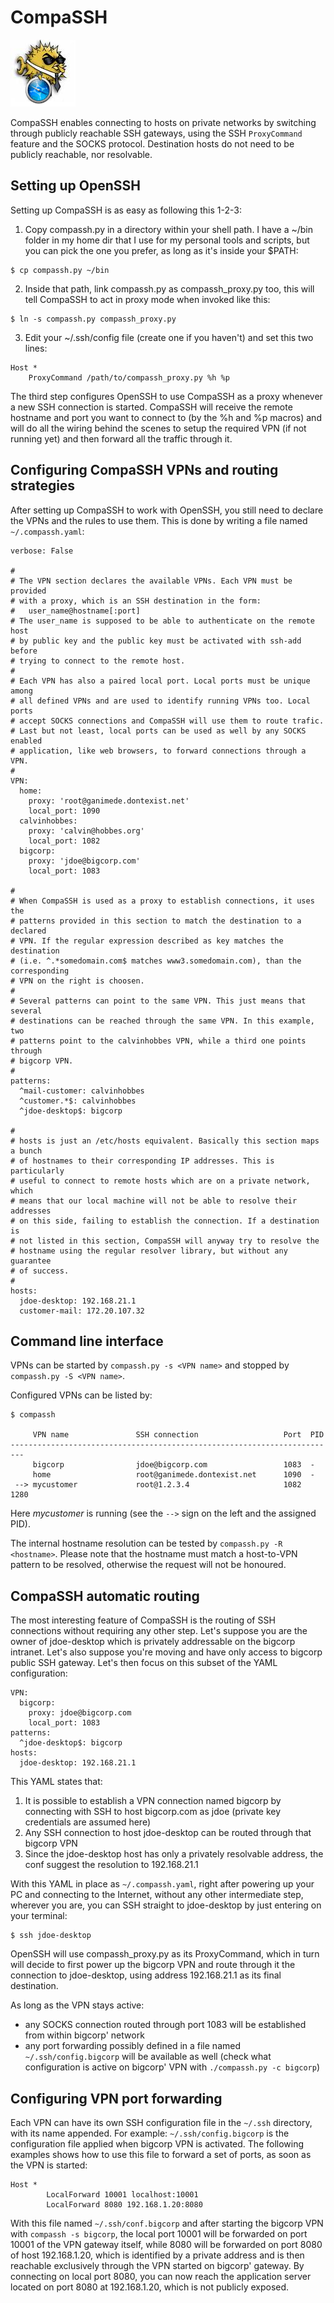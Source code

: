 # CompaSSH

![CompaSSH logo](compassh_logo.png)

CompaSSH enables connecting to hosts on private networks by switching through publicly reachable SSH gateways, using the SSH `ProxyCommand` feature and the SOCKS protocol. Destination hosts do not need to be publicly reachable, nor resolvable.

## Setting up OpenSSH

Setting up CompaSSH is as easy as following this 1-2-3:

1. Copy compassh.py in a directory within your shell path. I have a ~/bin folder in my home dir that I use for my personal tools and scripts, but you can pick the one you prefer, as long as it's inside your $PATH:

```
$ cp compassh.py ~/bin
```

2. Inside that path, link compassh.py as compassh_proxy.py too, this will tell CompaSSH to act in proxy mode when invoked like this:

```
$ ln -s compassh.py compassh_proxy.py
```

3. Edit your ~/.ssh/config file (create one if you haven't) and set this two lines:

```
Host *
	ProxyCommand /path/to/compassh_proxy.py %h %p
```

The third step configures OpenSSH to use CompaSSH as a proxy whenever a new SSH connection is started. CompaSSH will receive the remote hostname and port you want to connect to (by the %h and %p macros) and will do all the wiring behind the scenes to setup the required VPN (if not running yet) and then forward all the traffic through it.

## Configuring CompaSSH VPNs and routing strategies

After setting up CompaSSH to work with OpenSSH, you still need to declare the VPNs and the rules to use them. This is done by writing a file named `~/.compassh.yaml`:

```
verbose: False

#
# The VPN section declares the available VPNs. Each VPN must be provided
# with a proxy, which is an SSH destination in the form:
#   user_name@hostname[:port]
# The user_name is supposed to be able to authenticate on the remote host
# by public key and the public key must be activated with ssh-add before
# trying to connect to the remote host.
#
# Each VPN has also a paired local port. Local ports must be unique among
# all defined VPNs and are used to identify running VPNs too. Local ports
# accept SOCKS connections and CompaSSH will use them to route trafic.
# Last but not least, local ports can be used as well by any SOCKS enabled
# application, like web browsers, to forward connections through a VPN.
#
VPN:
  home:
    proxy: 'root@ganimede.dontexist.net'
    local_port: 1090
  calvinhobbes:
    proxy: 'calvin@hobbes.org'
    local_port: 1082
  bigcorp:
    proxy: 'jdoe@bigcorp.com'
    local_port: 1083

#
# When CompaSSH is used as a proxy to establish connections, it uses the
# patterns provided in this section to match the destination to a declared
# VPN. If the regular expression described as key matches the destination
# (i.e. ^.*somedomain.com$ matches www3.somedomain.com), than the corresponding
# VPN on the right is choosen.
#
# Several patterns can point to the same VPN. This just means that several
# destinations can be reached through the same VPN. In this example, two
# patterns point to the calvinhobbes VPN, while a third one points through
# bigcorp VPN.
#
patterns:
  ^mail-customer: calvinhobbes
  ^customer.*$: calvinhobbes
  ^jdoe-desktop$: bigcorp

#
# hosts is just an /etc/hosts equivalent. Basically this section maps a bunch
# of hostnames to their corresponding IP addresses. This is particularly
# useful to connect to remote hosts which are on a private network, which
# means that our local machine will not be able to resolve their addresses
# on this side, failing to establish the connection. If a destination is
# not listed in this section, CompaSSH will anyway try to resolve the
# hostname using the regular resolver library, but without any guarantee
# of success.
#
hosts:
  jdoe-desktop: 192.168.21.1
  customer-mail: 172.20.107.32
```

## Command line interface 

VPNs can be started by `compassh.py -s <VPN name>` and stopped by `compassh.py -S <VPN name>`. 

Configured VPNs can be listed by:

    $ compassh 
    
         VPN name               SSH connection                   Port  PID
    -------------------------------------------------------------------------
         bigcorp                jdoe@bigcorp.com                 1083  -
         home                   root@ganimede.dontexist.net      1090  -
     --> mycustomer             root@1.2.3.4                     1082  1280 

Here *mycustomer* is running (see the `-->` sign on the left and the assigned PID). 

The internal hostname resolution can be tested by `compassh.py -R <hostname>`. Please note that the hostname must match a host-to-VPN pattern to be resolved, otherwise the request will not be honoured.

## CompaSSH automatic routing

The most interesting feature of CompaSSH is the routing of SSH connections without requiring any other step. Let's suppose you are the owner of jdoe-desktop which is privately addressable on the bigcorp intranet. Let's also suppose you're moving and have only access to bigcorp public SSH gateway. Let's then focus on this subset of the YAML configuration:

```
VPN:
  bigcorp:
    proxy: jdoe@bigcorp.com
    local_port: 1083
patterns:
  ^jdoe-desktop$: bigcorp
hosts:
  jdoe-desktop: 192.168.21.1
```

This YAML states that:

1. It is possible to establish a VPN connection named bigcorp by connecting with SSH to host bigcorp.com as jdoe (private key credentials are assumed here)
2. Any SSH connection to host jdoe-desktop can be routed through that bigcorp VPN
3. Since the jdoe-desktop host has only a privately resolvable address, the conf suggest the resolution to 192.168.21.1

With this YAML in place as `~/.compassh.yaml`, right after powering up your PC and connecting to the Internet, without any other intermediate step, wherever you are, you can SSH straight to jdoe-desktop by just entering on your terminal:

```
$ ssh jdoe-desktop
```

OpenSSH will use compassh_proxy.py as its ProxyCommand, which in turn will decide to first power up the bigcorp VPN and route through it the connection to jdoe-desktop, using address 192.168.21.1 as its final destination.

As long as the VPN stays active: 
* any SOCKS connection routed through port 1083 will be established from within bigcorp' network 
* any port forwarding possibly defined in a file named `~/.ssh/config.bigcorp` will be available as well (check what configuration is active on bigcorp' VPN with `./compassh.py -c bigcorp`)

## Configuring VPN port forwarding

Each VPN can have its own SSH configuration file in the `~/.ssh` directory, with its name appended. For example: `~/.ssh/config.bigcorp` is the configuration file applied when bigcorp VPN is activated. The following examples shows how to use this file to forward a set of ports, as soon as the VPN is started:

```
Host *
        LocalForward 10001 localhost:10001
        LocalForward 8080 192.168.1.20:8080
```

With this file named `~/.ssh/conf.bigcorp` and after starting the bigcorp VPN with `compassh -s bigcorp`, the local port 10001 will be forwarded on port 10001 of the VPN gateway itself, while 8080 will be forwarded on port 8080 of host 192.168.1.20, which is identified by a private address and is then reachable exclusively through the VPN started on bigcorp' gateway. By connecting on local port 8080, you can now reach the application server located on port 8080 at 192.168.1.20, which is not publicly exposed.
